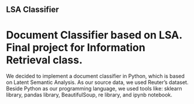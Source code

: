 ## LSA Classifier
# Document Classifier based on LSA. Final project for Information Retrieval class. 

We decided to implement a document classifier in Python, which is based on Latent Semantic
Analysis. As our source data, we used Reuter’s dataset. Beside Python as our programming
language, we used tools like: sklearn library, pandas library, BeautifulSoup, re library, and
ipynb notebook.
